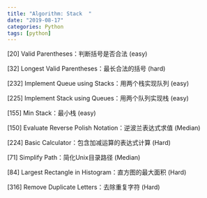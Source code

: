```yaml
---
title: "Algorithm: Stack  "
date: "2019-08-17"
categories: Python
tags: [python]
---
```


[20] Valid Parentheses：判断括号是否合法 (easy)

[32] Longest Valid Parentheses：最长合法的括号 (hard)

[232] Implement Queue using Stacks：用两个栈实现队列 (easy)

[225] Implement Stack using Queues：用两个队列实现栈 (easy)

[155] Min Stack：最小栈 (easy)

[150] Evaluate Reverse Polish Notation：逆波兰表达式求值 (Median)

[224] Basic Calculator：包含加减运算的表达式计算 (Hard)

[71] Simplify Path：简化Unix目录路径 (Median)

[84] Largest Rectangle in Histogram：直方图的最大面积 (Hard)

[316] Remove Duplicate Letters：去除重复字符 (Hard)
